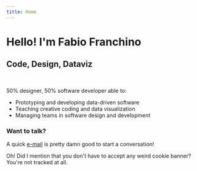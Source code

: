 ```yaml
---
title: Home
---
```


# Hello! I'm Fabio Franchino

## Code, Design, Dataviz

<br />

50% <span class="s">designer</span>, 50% <span class="s">software developer</span> able to:

- Prototyping and developing <span class="s" data-type="underline">data-driven software</span>
- Teaching <span class="s" data-type="underline">creative coding</span> and <span class="s" data-type="underline">data visualization</span>
- <span class="s" data-type="underline">Managing teams</span> in software design and development


### Want to talk?

A quick <span class="s" data-type="underline" data-color="#333">[e-mail](mailto:fabio.franchino@gmail.com)</span> is pretty damn good to start a conversation!

Oh! Did I mention that you don't have to accept any weird cookie banner?
<br />You're <span class="s" data-type="underline" data-color="#333">not tracked</span> at all.